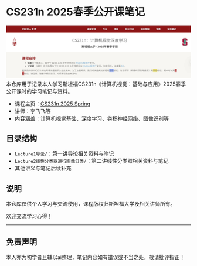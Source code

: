 # CS231n 2025春季公开课笔记
![](./images/1.jpg)
本仓库用于记录本人学习斯坦福CS231n《计算机视觉：基础与应用》2025春季公开课时的学习笔记与资料。
- 课程主页：[CS231n 2025 Spring](https://cs231n.stanford.edu/schedule.html)
- 讲师：李飞飞等
- 内容涵盖：计算机视觉基础、深度学习、卷积神经网络、图像识别等

## 目录结构
- `Lecture1导论/`：第一讲导论相关资料与笔记
- `Lecture2线性分类器进行图像分类/`：第二讲线性分类器相关资料与笔记
- 其他讲义与笔记后续补充

## 说明
本仓库仅供个人学习与交流使用，课程版权归斯坦福大学及相关讲师所有。

欢迎交流学习心得！

---
## 免责声明
本人亦为初学者且辅以ai整理，笔记内容如有错误或不当之处，敬请批评指正！
